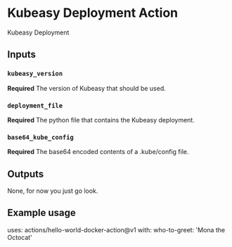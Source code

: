 # Kubeasy Deployment Action

Kubeasy Deployment

## Inputs

### `kubeasy_version`
**Required** The version of Kubeasy that should be used.

### `deployment_file`
**Required** The python file that contains the Kubeasy deployment.

### `base64_kube_config`
**Required** The base64 encoded contents of a .kube/config file.

## Outputs
None, for now you just go look.

## Example usage

uses: actions/hello-world-docker-action@v1
with:
  who-to-greet: 'Mona the Octocat'

